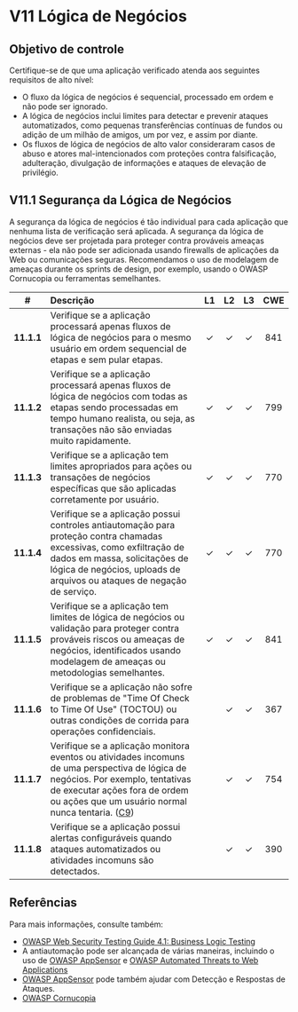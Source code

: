 # V11 Lógica de Negócios

## Objetivo de controle

Certifique-se de que uma aplicação verificado atenda aos seguintes requisitos de alto nível:

* O fluxo da lógica de negócios é sequencial, processado em ordem e não pode ser ignorado.
* A lógica de negócios inclui limites para detectar e prevenir ataques automatizados, como pequenas transferências contínuas de fundos ou adição de um milhão de amigos, um por vez, e assim por diante.
* Os fluxos de lógica de negócios de alto valor consideraram casos de abuso e atores mal-intencionados com proteções contra falsificação, adulteração, divulgação de informações e ataques de elevação de privilégio.

## V11.1 Segurança da Lógica de Negócios

A segurança da lógica de negócios é tão individual para cada aplicação que nenhuma lista de verificação será aplicada. A segurança da lógica de negócios deve ser projetada para proteger contra prováveis ameaças externas - ela não pode ser adicionada usando firewalls de aplicações da Web ou comunicações seguras. Recomendamos o uso de modelagem de ameaças durante os sprints de design, por exemplo, usando o OWASP Cornucopia ou ferramentas semelhantes.

| # | Descrição | L1 | L2 | L3 | CWE |
| :---: | :--- | :---: | :---: | :---: | :---: |
| **11.1.1** | Verifique se a aplicação processará apenas fluxos de lógica de negócios para o mesmo usuário em ordem sequencial de etapas e sem pular etapas. | ✓ | ✓ | ✓ | 841 |
| **11.1.2** | Verifique se a aplicação processará apenas fluxos de lógica de negócios com todas as etapas sendo processadas em tempo humano realista, ou seja, as transações não são enviadas muito rapidamente. | ✓ | ✓ | ✓ | 799 |
| **11.1.3** | Verifique se a aplicação tem limites apropriados para ações ou transações de negócios específicas que são aplicadas corretamente por usuário. | ✓ | ✓ | ✓ | 770 |
| **11.1.4** | Verifique se a aplicação possui controles antiautomação para proteção contra chamadas excessivas, como exfiltração de dados em massa, solicitações de lógica de negócios, uploads de arquivos ou ataques de negação de serviço. | ✓ | ✓ | ✓ | 770 |
| **11.1.5** | Verifique se a aplicação tem limites de lógica de negócios ou validação para proteger contra prováveis riscos ou ameaças de negócios, identificados usando modelagem de ameaças ou metodologias semelhantes. | ✓ | ✓ | ✓ | 841 |
| **11.1.6** | Verifique se a aplicação não sofre de problemas de "Time Of Check to Time Of Use" (TOCTOU) ou outras condições de corrida para operações confidenciais. | | ✓ | ✓ | 367 |
| **11.1.7** | Verifique se a aplicação monitora eventos ou atividades incomuns de uma perspectiva de lógica de negócios. Por exemplo, tentativas de executar ações fora de ordem ou ações que um usuário normal nunca tentaria. ([C9](https://owasp.org/www-project-proactive-controls/#div-numbering)) | | ✓ | ✓ | 754 |
| **11.1.8** | Verifique se a aplicação possui alertas configuráveis quando ataques automatizados ou atividades incomuns são detectados. | | ✓ | ✓ | 390 |

## Referências

Para mais informações, consulte também:

* [OWASP Web Security Testing Guide 4.1: Business Logic Testing](https://owasp.org/www-project-web-security-testing-guide/v41/4-Web_Application_Security_Testing/10-Business_Logic_Testing/README.html)
* A antiautomação pode ser alcançada de várias maneiras, incluindo o uso de [OWASP AppSensor](https://github.com/jtmelton/appsensor) e [OWASP Automated Threats to Web Applications](https://owasp.org/www-project-automated-threats-to-web-applications/)
* [OWASP AppSensor](https://github.com/jtmelton/appsensor) pode também ajudar com Detecção e Respostas de Ataques.
* [OWASP Cornucopia](https://owasp.org/www-project-cornucopia/)

